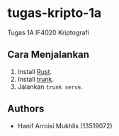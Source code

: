 # tugas-kripto-1a
Tugas 1A IF4020 Kriptografi

## Cara Menjalankan
1. Install [Rust](https://www.rust-lang.org/tools/install).
2. Install [trunk](https://trunkrs.dev/#install).
3. Jalankan `trunk serve`.

## Authors
- Hanif Arroisi Mukhlis (13519072)
